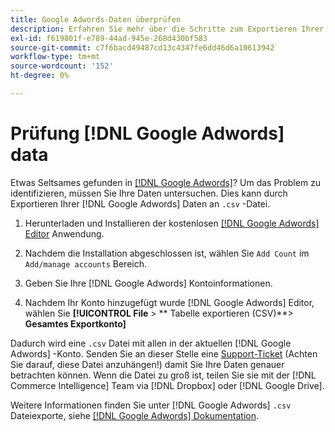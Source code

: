 ```yaml
---
title: Google Adwords-Daten überprüfen
description: Erfahren Sie mehr über die Schritte zum Exportieren Ihrer Google Adwords-Daten.
exl-id: f619801f-e789-44ad-945e-268d430bf583
source-git-commit: c7f6bacd49487cd13c4347fe6dd46d6a10613942
workflow-type: tm+mt
source-wordcount: '152'
ht-degree: 0%

---
```


# Prüfung [!DNL Google Adwords] data

Etwas Seltsames gefunden in [[!DNL Google Adwords]](../integrations/google-adwords.md)? Um das Problem zu identifizieren, müssen Sie Ihre Daten untersuchen. Dies kann durch Exportieren Ihrer [!DNL Google Adwords] Daten an `.csv` -Datei.

1. Herunterladen und Installieren der kostenlosen [[!DNL Google Adwords] Editor](https://ads.google.com/home/tools/ads-editor/) Anwendung.

1. Nachdem die Installation abgeschlossen ist, wählen Sie `Add Count` im `Add/manage accounts` Bereich.

1. Geben Sie Ihre [!DNL Google Adwords] Kontoinformationen.

1. Nachdem Ihr Konto hinzugefügt wurde [!DNL Google Adwords] Editor, wählen Sie **[!UICONTROL File** > ** Tabelle exportieren (CSV)**> **Gesamtes Exportkonto]**

Dadurch wird eine `.csv` Datei mit allen in der aktuellen [!DNL Google Adwords] -Konto. Senden Sie an dieser Stelle eine [Support-Ticket](https://experienceleague.adobe.com/docs/commerce-knowledge-base/kb/troubleshooting/miscellaneous/mbi-service-policies.html) (Achten Sie darauf, diese Datei anzuhängen!) damit Sie Ihre Daten genauer betrachten können. Wenn die Datei zu groß ist, teilen Sie sie mit der [!DNL Commerce Intelligence] Team via [!DNL Dropbox] oder [!DNL Google Drive].

Weitere Informationen finden Sie unter [!DNL Google Adwords] `.csv` Dateiexporte, siehe [[!DNL Google Adwords] Dokumentation](https://support.google.com/google-ads/editor/answer/38657?hl=en).
